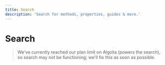 ```yaml
---
title: Search
description: 'Search for methods, properties, guides & more.'
---
```


# Search

> We've currently reached our plan limit on Algolia (powers the search), so search may not be functioning; we'll fix this as soon as possible.

<Search />
